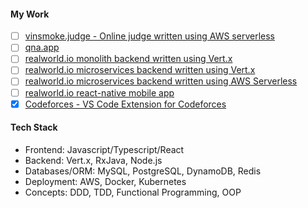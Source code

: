 #### **My Work**
 - [ ] [vinsmoke.judge - Online judge written using AWS serverless](https://github.com/KaustubhSathe/vinsmoke-serverless)
 - [ ] [qna.app](https://github.com/KaustubhSathe/qna.app)
 - [ ] [realworld.io monolith backend written using Vert.x](https://github.com/KaustubhSathe/realworld-vertx-monolith)
 - [ ] [realworld.io microservices backend written using Vert.x](https://github.com/KaustubhSathe/realworld-vertx-microservices)
 - [ ] [realworld.io microservices backend written using AWS Serverless]()
 - [ ] [realworld.io react-native mobile app](https://github.com/KaustubhSathe/realworld-RN)
 - [x] [Codeforces - VS Code Extension for Codeforces](https://github.com/KaustubhSathe/Codeforces)
<!--  - [ ] [Ludo game in lua](#) -->

<!--  - [ ] [vinsmoke.judge - Online judge written using Vert.x deployed on Docker/Kubernetes](https://github.com/KaustubhSathe/vinsmoke-containerized) -->

<!-- #### To-do
 - [ ] [grpc-tester - VSCode/Intellij Extension for testing gRPC services]()
 - [ ] C# unity ludo game serverless backend
 - [ ]  -->


#### **Tech Stack**
 - Frontend: Javascript/Typescript/React
 - Backend: Vert.x, RxJava, Node.js 
 - Databases/ORM: MySQL, PostgreSQL, DynamoDB, Redis
 - Deployment: AWS, Docker, Kubernetes
 - Concepts: DDD, TDD, Functional Programming, OOP
